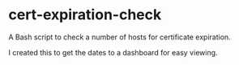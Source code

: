 # cert-expiration-check
A Bash script to check a number of hosts for certificate expiration.

I created this to get the dates to a dashboard for easy viewing.
